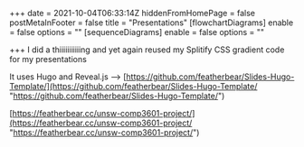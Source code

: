 +++
date = 2021-10-04T06:33:14Z
hiddenFromHomePage = false
postMetaInFooter = false
title = "Presentations"
[flowchartDiagrams]
enable = false
options = ""
[sequenceDiagrams]
enable = false
options = ""

+++
I did a thiiiiiiiiiiing and yet again reused my Splitify CSS gradient code for my presentations

It uses Hugo and Reveal.js --> [https://github.com/featherbear/Slides-Hugo-Template/](https://github.com/featherbear/Slides-Hugo-Template/ "https://github.com/featherbear/Slides-Hugo-Template/")

[https://featherbear.cc/unsw-comp3601-project/](https://featherbear.cc/unsw-comp3601-project/ "https://featherbear.cc/unsw-comp3601-project/")